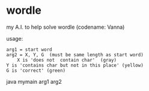 # wordle
my A.I. to help solve wordle (codename: Vanna)

usage:  

    arg1 = start word
    arg2 = X, Y, G  (must be same length as start word)  
        X is 'does not  contain char'  (gray)
	Y is 'contains char but not in this place' (yellow)
	G is 'correct' (green)

java mymain arg1 arg2 

